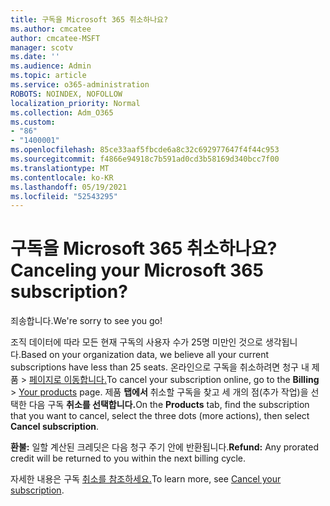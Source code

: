 ```yaml
---
title: 구독을 Microsoft 365 취소하나요?
ms.author: cmcatee
author: cmcatee-MSFT
manager: scotv
ms.date: ''
ms.audience: Admin
ms.topic: article
ms.service: o365-administration
ROBOTS: NOINDEX, NOFOLLOW
localization_priority: Normal
ms.collection: Adm_O365
ms.custom:
- "86"
- "1400001"
ms.openlocfilehash: 85ce33aaf5fbcde6a8c32c692977647f4f44c953
ms.sourcegitcommit: f4866e94918c7b591ad0cd3b58169d340bcc7f00
ms.translationtype: MT
ms.contentlocale: ko-KR
ms.lasthandoff: 05/19/2021
ms.locfileid: "52543295"
---
```

# <a name="canceling-your-microsoft-365-subscription"></a><span data-ttu-id="87baf-102">구독을 Microsoft 365 취소하나요?</span><span class="sxs-lookup"><span data-stu-id="87baf-102">Canceling your Microsoft 365 subscription?</span></span>

<span data-ttu-id="87baf-103">죄송합니다.</span><span class="sxs-lookup"><span data-stu-id="87baf-103">We're sorry to see you go!</span></span>
  
<span data-ttu-id="87baf-104">조직 데이터에 따라 모든 현재 구독의 사용자 수가 25명 미만인 것으로 생각됩니다.</span><span class="sxs-lookup"><span data-stu-id="87baf-104">Based on your organization data, we believe all your current subscriptions have less than 25 seats.</span></span> <span data-ttu-id="87baf-105">온라인으로 구독을 취소하려면 청구  내 제품 \> [페이지로 이동합니다.](https://go.microsoft.com/fwlink/p/?linkid=842054)</span><span class="sxs-lookup"><span data-stu-id="87baf-105">To cancel your subscription online, go to the **Billing** \> [Your products](https://go.microsoft.com/fwlink/p/?linkid=842054) page.</span></span> <span data-ttu-id="87baf-106">제품 **탭에서** 취소할 구독을 찾고 세 개의 점(추가 작업)을 선택한 다음 구독 **취소를 선택합니다.**</span><span class="sxs-lookup"><span data-stu-id="87baf-106">On the **Products** tab, find the subscription that you want to cancel, select the three dots (more actions), then select **Cancel subscription**.</span></span>
  
<span data-ttu-id="87baf-107">**환불:** 일할 계산된 크레딧은 다음 청구 주기 안에 반환됩니다.</span><span class="sxs-lookup"><span data-stu-id="87baf-107">**Refund:** Any prorated credit will be returned to you within the next billing cycle.</span></span>

<span data-ttu-id="87baf-108">자세한 내용은 구독 [취소를 참조하세요.](/microsoft-365/commerce/subscriptions/cancel-your-subscription)</span><span class="sxs-lookup"><span data-stu-id="87baf-108">To learn more, see [Cancel your subscription](/microsoft-365/commerce/subscriptions/cancel-your-subscription).</span></span>